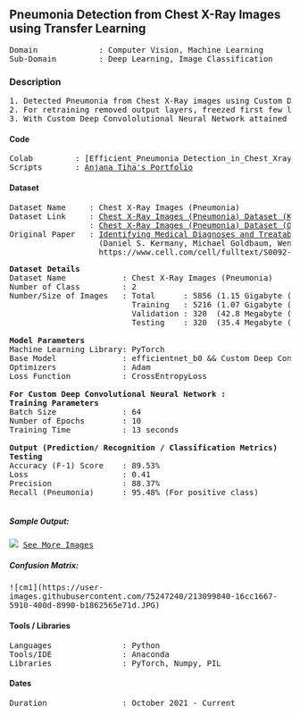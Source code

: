 ## Pneumonia Detection from Chest X-Ray Images using Transfer Learning                                             

<pre>
Domain             : Computer Vision, Machine Learning
Sub-Domain         : Deep Learning, Image Classification
</pre>

### Description
<pre>
1. Detected Pneumonia from Chest X-Ray images using Custom Deep Convololutional Neural Network and by retraining pretrained model “efficientnet_b0” with 5856 images of X-ray (1.15GB).
2. For retraining removed output layers, freezed first few layers and fine-tuned model for two new label classes (Pneumonia and Normal).
3. With Custom Deep Convololutional Neural Network attained testing accuracy 92.45% and loss 0.2876.
</pre>

#### Code
<pre>
Colab         : [Efficient_Pneumonia_Detection_in_Chest_Xray_Images_Using_Deep_Transfer_Learning](Efficient_Pneumonia_Detection_in_Chest_Xray_Images_Using_Deep_Transfer_Learning.ipynb
Scripts       : <a href=https://anjanatiha.wixsite.com/website>Anjana Tiha's Portfolio</a>
</pre>

#### Dataset
<pre>
Dataset Name     : Chest X-Ray Images (Pneumonia)
Dataset Link     : <a href=https://www.kaggle.com/paultimothymooney/chest-xray-pneumonia>Chest X-Ray Images (Pneumonia) Dataset (Kaggle)</a>
                 : <a href=https://data.mendeley.com/datasets/rscbjbr9sj/2>Chest X-Ray Images (Pneumonia) Dataset (Original Dataset)</a>
Original Paper   : <a href=https://www.cell.com/cell/fulltext/S0092-8674(18)30154-5>Identifying Medical Diagnoses and Treatable Diseases by Image-Based Deep Learning</a>
                   (Daniel S. Kermany, Michael Goldbaum, Wenjia Cai, M. Anthony Lewis, Huimin Xia, Kang Zhang)
                   https://www.cell.com/cell/fulltext/S0092-8674(18)30154-5
</pre>

<pre>
<b>Dataset Details</b>
Dataset Name            : Chest X-Ray Images (Pneumonia)
Number of Class         : 2
Number/Size of Images   : Total      : 5856 (1.15 Gigabyte (GB))
                          Training   : 5216 (1.07 Gigabyte (GB))
                          Validation : 320  (42.8 Megabyte (MB))
                          Testing    : 320  (35.4 Megabyte (MB))

<b>Model Parameters</b>
Machine Learning Library: PyTorch
Base Model              : efficientnet_b0 && Custom Deep Convolutional Neural Network
Optimizers              : Adam
Loss Function           : CrossEntropyLoss

<b>For Custom Deep Convolutional Neural Network : </b>
<b>Training Parameters</b>
Batch Size              : 64
Number of Epochs        : 10
Training Time           : 13 seconds

<b>Output (Prediction/ Recognition / Classification Metrics)</b>
<b>Testing</b>
Accuracy (F-1) Score    : 89.53%
Loss                    : 0.41
Precision               : 88.37%
Recall (Pneumonia)      : 95.48% (For positive class)
<!--Specificity             : -->
</pre>

##### Sample Output: 
<kbd>
<img src=https://github.com/anjanatiha/Detection-of-Pneumonia-from-Chest-X-Ray-Images/blob/master/demo/sample/sample.png>
</kbd>

<kbd>
<a href=https://github.com/anjanatiha/Detection-of-Pneumonia-from-Chest-X-Ray-Images/blob/master/demo/images/result.png>See More Images</a>
</kbd>


##### Confusion Matrix: 
<kbd>
![cm1](https://user-images.githubusercontent.com/75247240/213099840-16cc1667-5910-400d-8990-b1862565e71d.JPG)
</kbd>

#### Tools / Libraries
<pre>
Languages               : Python
Tools/IDE               : Anaconda
Libraries               : PyTorch, Numpy, PIL
</pre>

#### Dates
<pre>
Duration                : October 2021 - Current
</pre>
